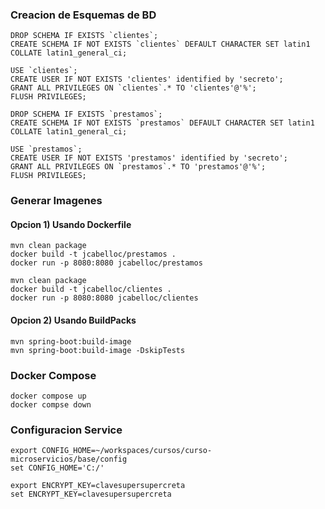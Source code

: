 


### Creacion de Esquemas de BD
```
DROP SCHEMA IF EXISTS `clientes`;
CREATE SCHEMA IF NOT EXISTS `clientes` DEFAULT CHARACTER SET latin1 COLLATE latin1_general_ci;

USE `clientes`;
CREATE USER IF NOT EXISTS 'clientes' identified by 'secreto';
GRANT ALL PRIVILEGES ON `clientes`.* TO 'clientes'@'%';
FLUSH PRIVILEGES;

DROP SCHEMA IF EXISTS `prestamos`;
CREATE SCHEMA IF NOT EXISTS `prestamos` DEFAULT CHARACTER SET latin1 COLLATE latin1_general_ci;

USE `prestamos`;
CREATE USER IF NOT EXISTS 'prestamos' identified by 'secreto';
GRANT ALL PRIVILEGES ON `prestamos`.* TO 'prestamos'@'%';
FLUSH PRIVILEGES;
```

### Generar Imagenes
#### Opcion 1) Usando Dockerfile
``` 
mvn clean package
docker build -t jcabelloc/prestamos .
docker run -p 8080:8080 jcabelloc/prestamos 
```

``` 
mvn clean package
docker build -t jcabelloc/clientes .
docker run -p 8080:8080 jcabelloc/clientes

```

#### Opcion 2) Usando BuildPacks
```
mvn spring-boot:build-image 
mvn spring-boot:build-image -DskipTests
```


### Docker Compose
```
docker compose up
docker compse down
```

### Configuracion Service

```
export CONFIG_HOME=~/workspaces/cursos/curso-microservicios/base/config
set CONFIG_HOME='C:/'
```

```
export ENCRYPT_KEY=clavesupersupercreta
set ENCRYPT_KEY=clavesupersupercreta
```